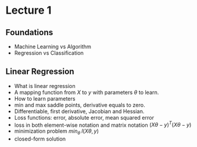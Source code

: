 # Lecture 1

## Foundations 

- Machine Learning vs Algorithm
- Regression vs Classification 

## Linear Regression

- What is linear regression 
- A mapping function from $X$ to $y$ with parameters $\theta$ to learn. 
- How to learn parameters 
- min and max saddle points, derivative equals to zero. 
- Differentiable, first derivative, Jacobian and Hessian. 
- Loss functions: error, absolute error, mean squared error
- loss in both element-wise notation and matrix notation  $(X\theta-y)^T(X\theta-y)$
- minimization problem $min_{\theta} \; l(X\theta,y)$
- closed-form solution 
